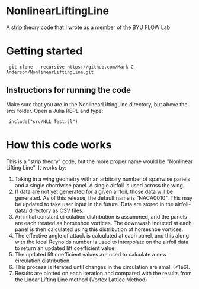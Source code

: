 # NonlinearLiftingLine
A strip theory code that I wrote as a member of the BYU FLOW Lab

# Getting started
<pre><code> git clone --recursive https://github.com/Mark-C-Anderson/NonlinearLiftingLine.git
</code></pre>

## Instructions for running the code
Make sure that you are in the NonlinearLiftingLine directory, but above the src/ folder. Open a Julia REPL and type:

<pre><code> include("src/NLL Test.jl") </code></pre>

# How this code works
This is a "strip theory" code, but the more proper name would be "Nonlinear Lifting Line". It works by:

1. Taking in a wing geometry with an arbitrary number of spanwise panels and a single chordwise panel. A single airfoil is used across the wing.
2. If data are not yet generated for a given airfoil, those data will be generated. As of this release, the default name is "NACA0010". This may be updated to take user input in the future. Data are stored in the airfoil-data/ directory as CSV files.
3. An initial constant circulation distribution is assummed, and the panels are each treated as horseshoe vortices. The downwash induced at each panel is then calculated using this distribution of horseshoe vortices.
4. The effective angle of attack is calculated at each panel, and this along with the local Reynolds number is used to interpolate on the airfoil data to return an updated lift coefficient value.
5. The updated lift coefficient values are used to calculate a new circulation distribution.
6. This process is iterated until changes in the circulation are small (<1e6).
7. Results are plotted on each iteration and compared with the results from the Linear Lifting Line method (Vortex Lattice Method)
